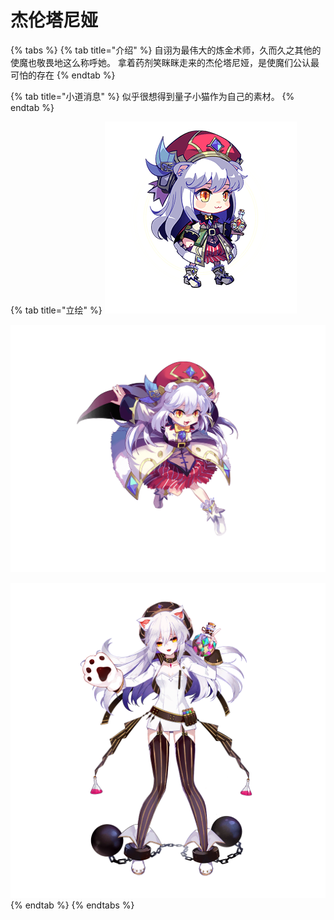 # 杰伦塔尼娅

{% tabs %}
{% tab title="介绍" %}
自诩为最伟大的炼金术师，久而久之其他的使魔也敬畏地这么称呼她。 拿着药剂笑眯眯走来的杰伦塔尼娅，是使魔们公认最可怕的存在
{% endtab %}

{% tab title="小道消息" %}
似乎很想得到量子小猫作为自己的素材。
{% endtab %}

{% tab title="立绘" %}
![](../../.gitbook/assets/b8-1.png)

![](../../.gitbook/assets/b8-3%20%281%29.png)

![](../../.gitbook/assets/1200.png)
{% endtab %}
{% endtabs %}

